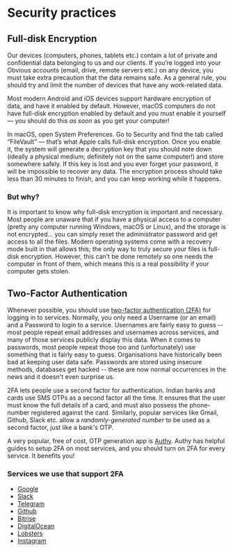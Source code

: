 # Security practices

## Full-disk Encryption

Our devices (computers, phones, tablets etc.) contain a lot of private and confidential data belonging to us and our clients. If you’re logged into your Obvious accounts (email, drive, remote servers etc.) on any device, you must take extra precaution that the data remains safe. As a general rule, you should try and limit the number of devices that have any work-related data.

Most modern Android and iOS devices support hardware encryption of data, and have it enabled by default. However, macOS computers do not have full-disk encryption enabled by default and you must enable it yourself — you should do this *as soon* as you get your computer!

In macOS, open System Preferences. Go to Security and find the tab called “FileVault” — that’s what Apple calls full-disk encryption. Once you enable it, the system will generate a decryption key that you should note down (ideally a physical medium; definitely not on the same computer!) and store somewhere safely. If this key is lost and you ever forget your password, it will be impossible to recover any data. The encryption process should take less than 30 minutes to finish, and you can keep working while it happens.

### But why?

It is important to know why full-disk encryption is important and necessary. Most people are unaware that if you have a physical access to a computer (pretty any computer running Windows, macOS or Linux), and the storage is not encrypted... you can simply reset the administrator password and get access to all the files. Modern operating systems come with a recovery mode built in that allows this; the only way to truly secure your files is full-disk encryption. However, this can’t be done remotely so one needs the computer in front of them, which means this is a real possibility if your computer gets stolen. 

## Two-Factor Authentication

Whenever possible, you should use [two-factor authentication (2FA)](https://en.wikipedia.org/wiki/Multi-factor_authentication) for logging in to services. Normally, you only need a Username (or an email) and a Password to login to a service. Usernames are fairly easy to guess -- most people repeat email addresses and usernames across services, and many of those services publicly display this data. When it comes to passwords, most people repeat those too and (unfortunately) use something that is fairly easy to guess. Organisations have historically been bad at keeping user data safe. Passwords are stored using insecure methods, databases get hacked -- these are now normal occurrences in the news and it doesn't even surprise us. 

2FA lets people use a second factor for authentication. Indian banks and cards use SMS OTPs as a second factor all the time. It ensures that the user must know the full details of a card, and must also possess the phone-number registered against the card. Similarly, popular services like Gmail, Github, Slack etc. allow a _randomly-generated number_ to be used as a second factor, just like a bank's OTP.

A very popular, free of cost, OTP generation app is [Authy](https://authy.com/). Authy has helpful guides to setup 2FA on most services, and you should turn on 2FA for every service. It benefits you!

### Services we use that support 2FA

* [Google](https://gmail.com)
* [Slack](https://slack.com) 
* [Telegram](https://telegram.org/)
* [Github](https://github.com)  
* [Bitrise](https://bitrise.io) 
* [DigitalOcean](https://digitalocean.com) 
* [Lobsters](https://lobste.rs)
* [Instagram](https://instagram.com) 

